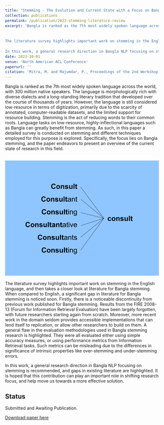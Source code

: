 ```yaml
---
title: "Stemming - The Evolution and Current State with a Focus on Bangla"
collection: publications
permalink: /publication/2023-stemming-literature-review
excerpt: 'Bangla is ranked as the 7th most widely spoken language across the world, with 300 million native speakers. The language is morphologically rich with diverse dialects and a long-standing literary tradition that developed over the course of thousands of years. However, the language is still considered low-resource in terms of digitization, primarily due to the scarcity of annotated, computer-readable datasets, and the limited support for resource building. Stemming is the act of reducing words to their common roots. Language tasks on low-resource, highly-inflectional languages such as Bangla can greatly benefit from stemming. As such, in this paper a detailed survey is conducted on stemming and different techniques employed for this purpose is explored. Specifically, the focus lies on Bangla stemming, and the paper endeavors to present an overview of the current state of research in this field.

 
The literature survey highlights important work on stemming in the English language, and then takes a closer look at literature for Bangla stemming. When compared to English, a significant gap in literature for Bangla stemming is noticed soon. Firstly, there is a noticeable discontinuity from previous work published for Bangla stemming. Results from the FIRE 2008-13 (Forum for Information Retrieval Evaluation) have been largely forgotten, with future researchers starting again from scratch. Moreover, more recent work in the domain seldom provides accessible implementations that can lend itself to replication, or allow other researchers to build on them. A general flaw in the evaluation methodologies used in Bangla stemming research is highlighted. They were all evaluated either using simple accuracy measures, or using performance metrics from Information Retrieval tasks. Such metrics can be misleading due to the differences in significance of intrinsic properties like over-stemming and under-stemming errors.

In this work, a general research direction in Bangla NLP focusing on stemming is recommended, and gaps in existing literature are highlighted. It is hoped that this contribution can play an important role in shifting research focus, and help move us towards a more effective solution.'
date: 2023-10-01
venue: 'North American ACL Conference'
paperurl: ''
citation: 'Mitra, M. and Majumdar, P., Proceedings of the 2nd Workshop on Cross-Lingual Information Access (CLIA) Addressing the Information Need of Multilingual Societies, FIRE: Forum for Information Retrieval Evaluation'
---
```


Bangla is ranked as the 7th most widely spoken language across the world, with 300 million native speakers. The language is morphologically rich with diverse dialects and a long-standing literary tradition that developed over the course of thousands of years. However, the language is still considered low-resource in terms of digitization, primarily due to the scarcity of annotated, computer-readable datasets, and the limited support for resource building. Stemming is the act of reducing words to their common roots. Language tasks on low-resource, highly-inflectional languages such as Bangla can greatly benefit from stemming. As such, in this paper a detailed survey is conducted on stemming and different techniques employed for this purpose is explored. Specifically, the focus lies on Bangla stemming, and the paper endeavors to present an overview of the current state of research in this field.
 
<br/><img src='/images/stemming.png'>

The literature survey highlights important work on stemming in the English language, and then takes a closer look at literature for Bangla stemming. When compared to English, a significant gap in literature for Bangla stemming is noticed soon. Firstly, there is a noticeable discontinuity from previous work published for Bangla stemming. Results from the FIRE 2008-13 (Forum for Information Retrieval Evaluation) have been largely forgotten, with future researchers starting again from scratch. Moreover, more recent work in the domain seldom provides accessible implementations that can lend itself to replication, or allow other researchers to build on them. A general flaw in the evaluation methodologies used in Bangla stemming research is highlighted. They were all evaluated either using simple accuracy measures, or using performance metrics from Information Retrieval tasks. Such metrics can be misleading due to the differences in significance of intrinsic properties like over-stemming and under-stemming errors.

In this work, a general research direction in Bangla NLP focusing on stemming is recommended, and gaps in existing literature are highlighted. It is hoped that this contribution can play an important role in shifting research focus, and help move us towards a more effective solution.


## Status
Submitted and Awaiting Publication.


[Download paper here](https://arxiv.org/abs/2206.05728)